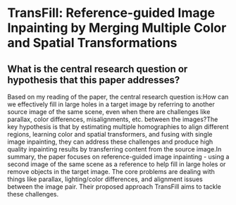 # TransFill: Reference-guided Image Inpainting by Merging Multiple Color   and Spatial Transformations

## What is the central research question or hypothesis that this paper addresses?

Based on my reading of the paper, the central research question is:How can we effectively fill in large holes in a target image by referring to another source image of the same scene, even when there are challenges like parallax, color differences, misalignments, etc. between the images?The key hypothesis is that by estimating multiple homographies to align different regions, learning color and spatial transformers, and fusing with single image inpainting, they can address these challenges and produce high quality inpainting results by transferring content from the source image.In summary, the paper focuses on reference-guided image inpainting - using a second image of the same scene as a reference to help fill in large holes or remove objects in the target image. The core problems are dealing with things like parallax, lighting/color differences, and alignment issues between the image pair. Their proposed approach TransFill aims to tackle these challenges.
